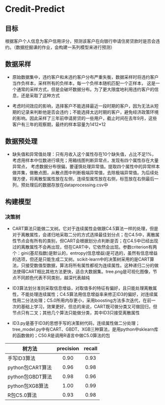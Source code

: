 # Credit-Predict
## 目标 
根据客户个人信息为客户信用评分，预测该客户在向银行申请住房贷款时是否会违约。（数据挖掘课的作业，会构建一系列模型来进行预测）
## 数据采样
* 原始数据集中，违约客户和未违约客户分布严重失衡，数据采样时将违约客户当作负样本，采样所有的负样本，每一个负样本随机匹配一个正样本，
这是一个通常的采样方式，但是会破坏数据分布。为了更大限度地利用违约客户的信息，还是采取了这种方式

* 考虑时间效应的影响，选择客户不能选择最近一段时期的客户，因为无法从短期的记录来判断他是否会违约；不能选择太远时期的客户，避免经济政策环境
的影响。因此采样了三年前申请房贷的一些用户，截止时间在去年9月，这些客户有三年的观察期，最终的样本容量为1412*12
## 数据预处理
* 缺失值和异常值处理：只有月收入这个属性存在10个缺失值，占比不足1%，考虑用样本中位数进行填充；用箱线图判断异常点，发现有四个属性存在大量异常点，
考虑数据分布很偏，要谨慎处理异常值。提取四个属性中的异常样本做并集，做散点图，从散点图中判断极端异常值，去除极端异常值。为后续处理方便，将离散型属性放在左侧，连续型属性放在右侧，标签放在右侧最后一列，预处理后的数据存放在dataprocessing.csv中
## 构建模型
### 决策树

* CART算法只能做二叉树。它对于连续属性会做跟C4.5算法一样的处理，但是对于离散属性，会递归地采取二分的方式选择最佳划分点；在C4.5中，离散属性节点会有所有的类别，但CART会根据划分点判断是否；在C4.5中已经出现过的离散属性不会再出现，但在CART中，它依然会出现。参数criterion有两个：gini(基尼指数)是默认的，entropy(信息增益)是可选的，虽然有信息增益的选项，但还是只能生成二叉树。scikit-learn中的决策树采用的是CART算法，只接受数值型数据，算法将所有属性都视为连续属性。这种递归二分的做法使得CART相比其他方法更快，适合大数据集。tree.png是可视化图像，节点不同颜色代表不同类别，越深代表越纯

* ID3算法划分准则采取信息增益，对取值多的特征有偏好，且只能处理离散属性，不能处理连续属性；C4.5算法用信息增益率来修正ID3的偏好，对连续属性用二分法处理；C5.0所用内存更小，采用boosting方法多次迭代，在前一次的基础上学习，效果更好。但总的来说，CART既可做分类又可做回归，但节点只有二叉；其他几个算法只能做分类，其中ID3只接受离散属性

* ID3.py是基于ID3的思想手写的决策树代码，连续属性做二分处理；tree_model.py中有CART、GBDT、XGB三种算法，是用python中sklearn库的函数做的；C50.R是调用R语言中做C5.0算法的包

|树方法|precision|recall|
|----|:-----:|:------:|
|手写ID3算法|0.90|0.93|
|python包CART算法|0.96|0.98|
|python包GBDT算法|0.98|0.96|
|python包XGB算法|1.00|0.99|
|R包C5.0算法|0.93|0.98|



